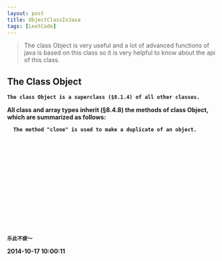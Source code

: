 ```yaml
---
layout: post
title: ObjectClassInJava
tags: [LeetCode]
---
```


> The class Object is very useful and a lot of advanced functions of java is based on this class
>so it is very helpful to know about the api of this class.

<h2><strong>The Class Object<strong></h2>

	The class Object is a superclass (§8.1.4) of all other classes.
All class and array types inherit (§8.4.8) the methods of class Object, which are
summarized as follows:



```
  The method "clone" is used to make a duplicate of an object.
```

```
  
```

```
  
```

```
  
```

```
  
```

```
  
```

```
  
```

```
  
```

```
  
```


	
	乐此不疲～

2014-10-17 10:00:11









